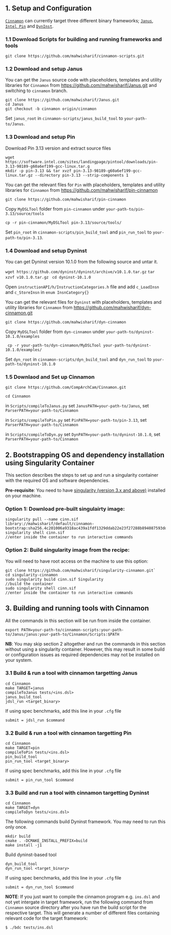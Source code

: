 ## 1. Setup and Configuration

[`Cinnamon`](https://github.com/CompArchCam/Cinnamon) can currently target three different binary frameworks; [`Janus`](https://github.com/mahwisharif/Janus/tree/cinnamon), [`Intel Pin`](https://software.intel.com/content/www/us/en/develop/articles/pin-a-dynamic-binary-instrumentation-tool.html) and [`DynInst`](https://dyninst.org/dyninst).

### 1.1 Download Scripts for building and running frameworks and tools

`git clone https://github.com/mahwisharif/cinnamon-scripts.git`

### 1.2 Download and setup Janus
You can get the `Janus` source code with placeholders, templates and utility libraries for `Cinnamon` from https://github.com/mahwisharif/Janus.git and switching to `cinnamon` branch.

```
git clone https://github.com/mahwisharif/Janus.git
cd Janus
git checkout -b cinnamon origin/cinnamon
```

Set `janus_root` in `cinnamon-scripts/janus_build_tool` to `your-path-to/Janus`.

### 1.3 Download and setup Pin

Download Pin 3.13 version and extract source files
```
wget https://software.intel.com/sites/landingpage/pintool/downloads/pin-3.13-98189-g60a6ef199-gcc-linux.tar.g
mkdir -p pin-3.13 && tar xvzf pin-3.13-98189-g60a6ef199-gcc-linux.tar.gz --directory pin-3.13 --strip-components 1
```

You can get the relevant files for `Pin`  with placeholders, templates and utility libraries for `Cinnamon` from https://github.com/mahwisharif/pin-cinnamon

`git clone https://github.com/mahwisharif/pin-cinnamon`

Copy ``MyDSLTool`` folder from ``pin-cinnamon`` under ``your-path-to/pin-3.13/source/tools``

`cp -r pin-cinnamon/MyDSLTool pin-3.13/source/tools/`

Set `pin_root` in `cinnamon-scripts/pin_build_tool` and `pin_run_tool` to `your-path-to/pin-3.13`.

### 1.4 Download and setup Dyninst

You can get Dyninst version 10.1.0 from the following source and untar it.

`wget https://github.com/dyninst/dyninst/archive/v10.1.0.tar.gz`
`tar xzvf v10.1.0.tar.gz `
`cd dyninst-10.1.0`

Open `instructionAPI/h/InstructionCategories.h` file and add `c_LoadInsn` and `c_StoreInsn` in `enum InsnCategory{}`

 You can get the relevant files for `Dyninst`  with placeholders, templates and utility libraries for `Cinnamon` from https://github.com/mahwisharif/dyn-cinnamon.git

 ``git clone https://github.com/mahwisharif/dyn-cinnamon``
 
 Copy ``MyDSLTool`` folder from ``dyn-cinnamon`` under ``your-path-to/dyninst-10.1.0/examples``
 
`` cp -r your-path-to/dyn-cinnamon/MyDSLTool your-path-to/dyninst-10.1.0/examples/``

Set `dyn_root` in `cinnamon-scripts/dyn_build_tool` and `dyn_run_tool` to `your-path-to/dyninst-10.1.0` 

### 1.5 Downlaod and Set up Cinnamon

`git clone https://github.com/CompArchCam/Cinnamon.git`

`cd Cinnamon`

in `Scripts/compileToJanus.py` set `JanusPATH=your-path-to/Janus`, set `ParserPATH=your-path-to/Cinnamon`

in `Scripts/compileToPin.py` set `PinPATH=your-path-to/pin-3.13`, set `ParserPATH=your-path-to/Cinnamon`

in `Scripts/compileToDyn.py` set `DynPATH=your-path-to/dyninst-10.1.0`, set `ParserPATH=your-path-to/Cinnamon`

## 2. Bootstrapping OS and dependency installation using Singularity Container 

This section describes the steps to set up and run a singularity container with the required OS and software dependencies.

**Pre-requisite**: You need to have [singularity (version 3.x and above)](https://sylabs.io/guides/3.0/user-guide/quick_start.html) installed on your machine. 

### Option 1: Download pre-built singulairty image:
```
singularity pull --name cinn.sif library://mahwisharif/default/cinnamon-bootstrap:sha256.4c201006a9318ac439a1fdf1329ddab22e23f27288b894087593dd2b232b4bda
singularity shell cinn.sif                                          //enter inside the container to run interactive commands
```

### Option 2: Build singularity image from the recipe: 
You will need to have root access on the machine to use this option: 

```
git clone https://github.com/mahwisharif/singularity-cinnamon.git`
cd singularity-cinnamon
sudo singularity build cinn.sif Singularity                        //build the container
sudo singularity shell cinn.sif                                    //enter inside the container to run interactive commands
```


## 3. Building and running tools with Cinnamon

All the commands in this section will be run from inside the container. 

`export PATH=your-path-to/cinnamon-scripts:your-path-to/Janus/janus:your-path-to/Cinnamon/Scripts:$PATH`

**NB**: You may skip section 2 altogether and run the commands in this section without using a singularity container. However, this may result in some build or configuration issues as required dependencies may not be installed on your system. 

### 3.1 Build & run a tool with cinnamon targetting Janus
```
cd Cinnamon
make TARGET=janus
compileToJanus tests/<ins.dsl>
janus_build_tool
jdsl_run <target_binary>
```

If using spec benchmarks, add this line in your `.cfg` file

`submit = jdsl_run $command`

### 3.2 Build & run a tool with cinnamon targetting Pin
```
cd Cinnamon
make TARGET=pin
compileToPin tests/<ins.dsl>
pin_build_tool
pin_run_tool <target_binary>
```

If using spec benchmarks, add this line in your `.cfg` file

`submit = pin_run_tool $command`


### 3.3 Build and run a tool with cinnamon targetting Dyninst
```
cd Cinnamon
make TARGET=dyn
compileToDyn tests/<ins.dsl>
```

The following commands build Dyninst framework. You may need to run this only once. 
```
mkdir build
cmake . -DCMAKE_INSTALL_PREFIX=build
make install -j1
```

Build dyninst-based tool
```
dyn_build_tool
dyn_run_tool <target_binary>
```

If using spec benchmarks, add this line in your `.cfg` file

`submit = dyn_run_tool $command`



**NOTE**: If you just want to compile the cinnamon program e.g. `ins.dsl` and not yet intergate in target framework, run the following command from `Cinnamon` source directory after you have run the  build script for the respective target. This will generate a number of different files containing relevant code for the target framework:
```
$ ./bdc tests/ins.dsl
```
